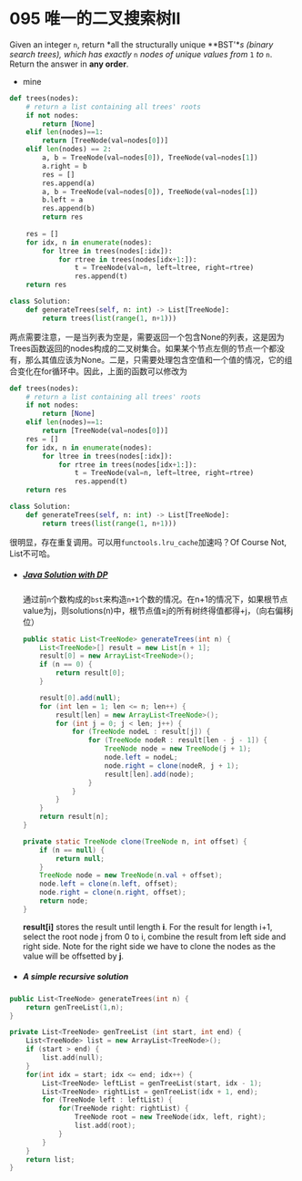 # 095 唯一的二叉搜索树Ⅱ



Given an integer `n`, return *all the structurally unique **BST'**s (binary search trees), which has exactly* `n` *nodes of unique values from* `1` *to* `n`. Return the answer in **any order**.

* mine

```python
def trees(nodes):
    # return a list containing all trees' roots
    if not nodes:
        return [None]
    elif len(nodes)==1:
        return [TreeNode(val=nodes[0])]
    elif len(nodes) == 2:
        a, b = TreeNode(val=nodes[0]), TreeNode(val=nodes[1])
        a.right = b
        res = []
        res.append(a)
        a, b = TreeNode(val=nodes[0]), TreeNode(val=nodes[1])
        b.left = a
        res.append(b)
        return res
        
    res = []
    for idx, n in enumerate(nodes):
        for ltree in trees(nodes[:idx]):
            for rtree in trees(nodes[idx+1:]):
                t = TreeNode(val=n, left=ltree, right=rtree)
                res.append(t)
    return res

class Solution:
    def generateTrees(self, n: int) -> List[TreeNode]:
        return trees(list(range(1, n+1)))
```

两点需要注意，一是当列表为空是，需要返回一个包含None的列表，这是因为Trees函数返回的nodes构成的二叉树集合。如果某个节点左侧的节点一个都没有，那么其值应该为None。二是，只需要处理包含空值和一个值的情况，它的组合变化在for循环中。因此，上面的函数可以修改为

```python
def trees(nodes):
    # return a list containing all trees' roots
    if not nodes:
        return [None]
    elif len(nodes)==1:
        return [TreeNode(val=nodes[0])]        
    res = []
    for idx, n in enumerate(nodes):
        for ltree in trees(nodes[:idx]):
            for rtree in trees(nodes[idx+1:]):
                t = TreeNode(val=n, left=ltree, right=rtree)
                res.append(t)
    return res

class Solution:
    def generateTrees(self, n: int) -> List[TreeNode]:
        return trees(list(range(1, n+1)))
```

很明显，存在重复调用。可以用`functools.lru_cache`加速吗？Of Course Not, List不可哈。

* ##### [Java Solution with DP](https://leetcode.com/problems/unique-binary-search-trees-ii/discuss/31493/Java-Solution-with-DP)

  通过前`n`个数构成的`bst`来构造`n+1`个数的情况。在n+1的情况下，如果根节点value为j，则solutions(n)中，根节点值≥j的所有树终得值都得+j，（向右偏移j位）

  ```java
  public static List<TreeNode> generateTrees(int n) {
      List<TreeNode>[] result = new List[n + 1];
      result[0] = new ArrayList<TreeNode>();
      if (n == 0) {
          return result[0];
      }
  
      result[0].add(null);
      for (int len = 1; len <= n; len++) {
          result[len] = new ArrayList<TreeNode>();
          for (int j = 0; j < len; j++) {
              for (TreeNode nodeL : result[j]) {
                  for (TreeNode nodeR : result[len - j - 1]) {
                      TreeNode node = new TreeNode(j + 1);
                      node.left = nodeL;
                      node.right = clone(nodeR, j + 1);
                      result[len].add(node);
                  }
              }
          }
      }
      return result[n];
  }
  
  private static TreeNode clone(TreeNode n, int offset) {
      if (n == null) {
          return null;
      }
      TreeNode node = new TreeNode(n.val + offset);
      node.left = clone(n.left, offset);
      node.right = clone(n.right, offset);
      return node;
  }
  ```

  **result[i]** stores the result until length **i**. For the result for length i+1, select the root node j from 0 to i, combine the result from left side and right side. Note for the right side we have to clone the nodes as the value will be offsetted by **j**.

* ##### A simple recursive solution

```cpp
public List<TreeNode> generateTrees(int n) {
    return genTreeList(1,n);
}

private List<TreeNode> genTreeList (int start, int end) {
    List<TreeNode> list = new ArrayList<TreeNode>(); 
    if (start > end) {
        list.add(null);
    }
    for(int idx = start; idx <= end; idx++) {
        List<TreeNode> leftList = genTreeList(start, idx - 1);
        List<TreeNode> rightList = genTreeList(idx + 1, end);
        for (TreeNode left : leftList) {
            for(TreeNode right: rightList) {
                TreeNode root = new TreeNode(idx, left, right);
                list.add(root);
            }
        }
    }
    return list;
}
```







